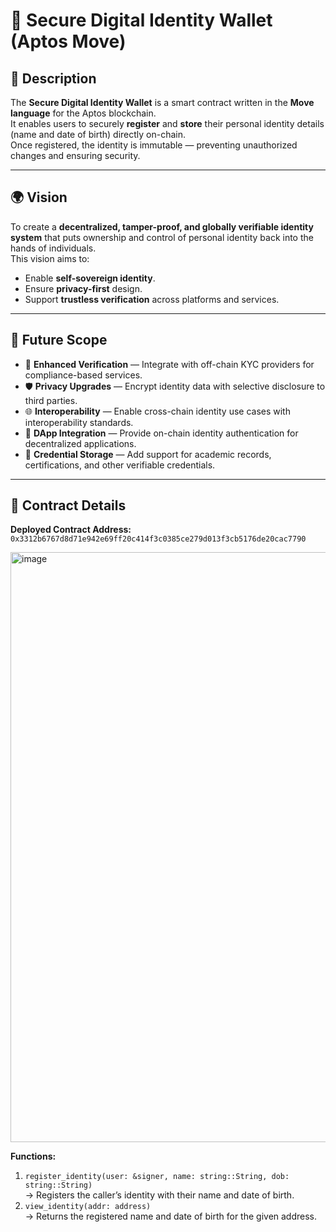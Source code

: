 
# 🔐 Secure Digital Identity Wallet (Aptos Move)

## 📜 Description
The **Secure Digital Identity Wallet** is a smart contract written in the **Move language** for the Aptos blockchain.  
It enables users to securely **register** and **store** their personal identity details (name and date of birth) directly on-chain.  
Once registered, the identity is immutable — preventing unauthorized changes and ensuring security.

---

## 🌍 Vision
To create a **decentralized, tamper-proof, and globally verifiable identity system** that puts ownership and control of personal identity back into the hands of individuals.  
This vision aims to:
- Enable **self-sovereign identity**.
- Ensure **privacy-first** design.
- Support **trustless verification** across platforms and services.

---

## 🚀 Future Scope
- 🔑 **Enhanced Verification** — Integrate with off-chain KYC providers for compliance-based services.
- 🛡 **Privacy Upgrades** — Encrypt identity data with selective disclosure to third parties.
- 🌐 **Interoperability** — Enable cross-chain identity use cases with interoperability standards.
- 📱 **DApp Integration** — Provide on-chain identity authentication for decentralized applications.
- 🧾 **Credential Storage** — Add support for academic records, certifications, and other verifiable credentials.

---

## 📄 Contract Details
**Deployed Contract Address:**  
`0x3312b6767d8d71e942e69ff20c414f3c0385ce279d013f3cb5176de20cac7790`

<img width="1888" height="944" alt="image" src="https://github.com/user-attachments/assets/af854c01-2256-4993-ab99-99e658a796a3" />


**Functions:**
1. `register_identity(user: &signer, name: string::String, dob: string::String)`  
   → Registers the caller’s identity with their name and date of birth.
2. `view_identity(addr: address)`  
   → Returns the registered name and date of birth for the given address.

